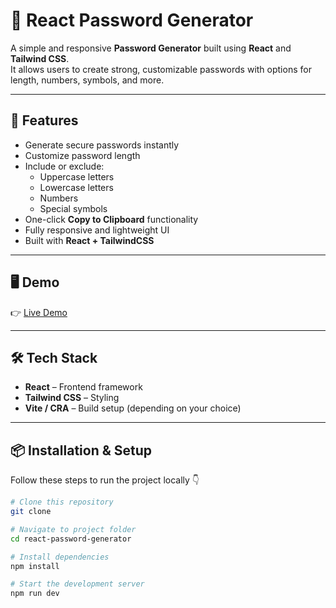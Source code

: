 # 🔐 React Password Generator

A simple and responsive **Password Generator** built using **React** and **Tailwind CSS**.  
It allows users to create strong, customizable passwords with options for length, numbers, symbols, and more.

---

## 🚀 Features

- Generate secure passwords instantly  
- Customize password length  
- Include or exclude:
  - Uppercase letters
  - Lowercase letters
  - Numbers
  - Special symbols  
- One-click **Copy to Clipboard** functionality  
- Fully responsive and lightweight UI  
- Built with **React + TailwindCSS**

---

## 🖥️ Demo

👉 [Live Demo](https://your-live-link-here.com)  

---

## 🛠️ Tech Stack

- **React** – Frontend framework  
- **Tailwind CSS** – Styling  
- **Vite / CRA** – Build setup (depending on your choice)  

---

## 📦 Installation & Setup

Follow these steps to run the project locally 👇

```bash
# Clone this repository
git clone

# Navigate to project folder
cd react-password-generator

# Install dependencies
npm install

# Start the development server
npm run dev
